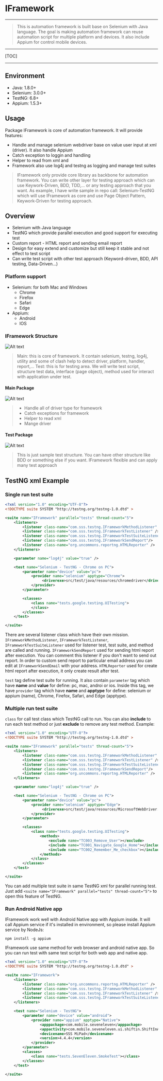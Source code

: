 # IFramework

----------

> This is automation framework is built base on Selenium with Java language. The goal is making automation framework can reuse automation script for multiple platform and devices. It also include Appium for control mobile devices.


----------


[TOC]


----------

## Environment

- Java: 1.8.0+
- Selenium: 3.0.0+
- TestNG: 6.8+
- Appium: 1.5.3+

## Usage

Package IFramework is core of automation framework. It will provide features:
- Handle and manage selenium webdriver base on value user input at xml (driver). It also handle Appium
- Catch exception to loggin and handling
- Helper to read from xml and
- Framework also use log4j and testng as logging and manage test suites

>IFramework only provide core library as backbone for automation framework. You can write other layer for testing approach which can use Keywork-Driven, BDD, TDD,... or any testing approach that you want. As example, I have write sample in repo call: Selenium-TestNG which will use IFramework as core and use Page Object Pattern, Keywork-Driven for testing approach.

## Overview
- Selenium with Java language
- TestNG which provide parallel execution and good support for executing test
- Custom report - HTML report and sending email report
- Design for easy extend and customize but still keep it stable and not effect to test script
- Can write test script with other test approach (Keyword-driven, BDD, API testing, Data-Driven…)

### Platform support

- Selenium: for both Mac and Windows
	-	Chrome
	-	Firefox
	-	Safari
	-	Edge
- Appium: 
	- Android
	- IOS

### IFramework Structure

![Alt text](1479441481178.png)

>Main: this is core of framework. It contain selenium, testng, log4j, utility and some of clash help to detect driver, platform, handler, report,...
>Test: this is for testing area. We will write test script, structure test data, interface (page object), method used for interact with application under test.

#### Main Package
![Alt text](1479441723275.png)

> - Handle all of driver type for framework  
> - Catch exceptions for framework 
> - Helper to read xml  
> - Mange driver

#### Test Package
![Alt text](1479441906031.png)

>This is just sample test structure. You can have other structure like BDD or something else if you want. IFramework flexible and can apply many test approach

## TestNG xml Example

### Single run test suite

```xml
<?xml version="1.0" encoding="UTF-8"?>
<!DOCTYPE suite SYSTEM "http://testng.org/testng-1.0.dtd" >

<suite name="IFramework" parallel="tests" thread-count="5">
	<listeners>
		<listener class-name="com.sss.testng.IFrameworkMethodListener" />
		<listener class-name="com.sss.testng.IFrameworkTestListener" />
		<listener class-name="com.sss.testng.IFrameworkTestSuiteListener" />
		<listener class-name="com.sss.testng.IFrameworkSendReport"/>
		<listener class-name="org.uncommons.reportng.HTMLReporter" />
	</listeners>

	<parameter name="log4j" value="true" />

	<test name="Selenium - TestNG - Chrome on PC">
		<parameter name="device" value="pc">
			<provider name="selenium" apptype="Chrome">
                 <driverexe>src/test/java/resources/chromedriver</driverexe>
			</provider>
		</parameter>

		<classes>
			<class name="tests.google.testing.UITesting">
			</class>
		</classes>
	</test>

</suite>

```

There are several listener class which have their own mission. `IFrameworkMethodListener`, `IFrameworkTestListener`,  `IFrameworkTestSuiteListener` used for listener test, test suite, and method are called and running. `IFrameworkSendReport` used for sending html report after execution. You can comment this listener if you don't want to send out report. In order to custom send report to particular email address you can edit at `IFrameworkSendEmail` with your address. `HTMLReporter` used for create html report after execution, it only create result after test.

`test` tag define test suite for running. It also contain `parameter` tag which have **name** and **value** for define: pc, mac, androi or ios. Inside this tag, we have `provider` tag which have **name** and **apptype** for define: selenium or appium (name), Chrome, Firefox, Safari, and Edge (apptype).

### Multiple run test suite

`class` for call test class which TestNG call to run. You can also **include** to run each test method or just **exclude** to remove any test method. Example:

```xml
<?xml version="1.0" encoding="UTF-8"?>
<!DOCTYPE suite SYSTEM "http://testng.org/testng-1.0.dtd" >

<suite name="IFramework" parallel="tests" thread-count="5">
	<listeners>
		<listener class-name="com.sss.testng.IFrameworkMethodListener" />
		<listener class-name="com.sss.testng.IFrameworkTestListener" />
		<listener class-name="com.sss.testng.IFrameworkTestSuiteListener" />
		<listener class-name="com.sss.testng.IFrameworkSendReport"/>
		<listener class-name="org.uncommons.reportng.HTMLReporter" />
	</listeners>

	<parameter name="log4j" value="true" />

	<test name="Selenium - TestNG - Chrome on PC">
		<parameter name="device" value="pc">
			<provider name="selenium" apptype="Edge">
                 <driverexe>src/test/java/resources/MicrosoftWebDriver.exe</driverexe>
			</provider>
		</parameter>

		<classes>
			<class name="tests.google.testing.UITesting">
				<methods>
					<exclude name="TC003_Remove_User"></exclude>
					<include name="TC001_Navigate_Google_Home"></include>
					<include name="TC002_Remember_Me_checkbox"></include>
				</methods>
			</class>
		</classes>
	</test>

</suite>
```

You can add multiple test suite in same TestNG xml for parallel running test. Just add `<suite name="IFramework" parallel="tests" thread-count="5">` to open this feature of TestNG. 

### Run Android Native app

IFramework work well with Android Native app with Appium inside. It will call Appium service if it's installed in environment, so please install Appium service by NodeJs:

```
npm install -g appium
```

IFramework use same method for web browser and android native app. So you can run test with same test script for both web app and native app.

```xml
<?xml version="1.0" encoding="UTF-8"?>
<!DOCTYPE suite SYSTEM "http://testng.org/testng-1.0.dtd" >

<suite name="IFramework">
	<listeners>
		<listener class-name="org.uncommons.reportng.HTMLReporter" />
		<listener class-name="com.sss.testng.IFrameworkMethodListener" />
		<listener class-name="com.sss.testng.IFrameworkTestListener" />
		<listener class-name="com.sss.testng.IFrameworkTestSuiteListener"/>
	</listeners>

	<test name="Selenium - TestNG">
		<parameter name="device" value="android">
			<provider name="appium" apptype="Native">
				<apppackage>com.mobile.seveneleven</apppackage>
				<appactivity>com.mobile.seveneleven.ui.shiftin.ShiftInActivity</appactivity>
                <devicename>SSS MiPad</devicename>
				<version>4.4.4</version>
			</provider>
		</parameter>
		<classes>
			<class name="tests.SevenEleven.SmokeTest"></class>
		</classes>
	</test>

</suite> 
```